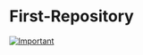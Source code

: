 # First-Repository
[![Important](https://toppng.com/uploads/preview/click-me-11551060976clva7bqv6z.png)](https://www.youtube.com/watch?v=yPYZpwSpKmA)